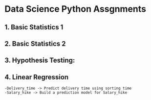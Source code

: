 # Data Science Python Assgnments

## 1. Basic Statistics 1
## 2. Basic Statistics 2
## 3. Hypothesis Testing:
## 4. Linear Regression
    -Delivery_time -> Predict delivery time using sorting time
    -Salary_hike -> Build a prediction model for Salary_hike
